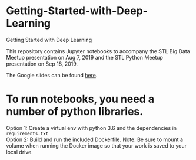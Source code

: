 # Getting-Started-with-Deep-Learning
Getting Started with Deep Learning  

This repository contains Jupyter notebooks to accompany the STL Big Data Meetup presentation on Aug 7, 2019 and the STL Python Meetup presentation on Sep 18, 2019.

The Google slides can be found [here](https://docs.google.com/presentation/d/1Gq9tk3f8Mw9nos8zuzjc9kbxzVZQ_mJo1VxUwnB7h48/edit?usp=sharing).  

# To run notebooks, you need a number of python libraries. 
Option 1: Create a virtual env with python 3.6 and the dependencies in `requirements.txt`  
Option 2: Build and run the included Dockerfile. Note: Be sure to mount a volume when running the Docker image so that your work is saved to your local drive.
